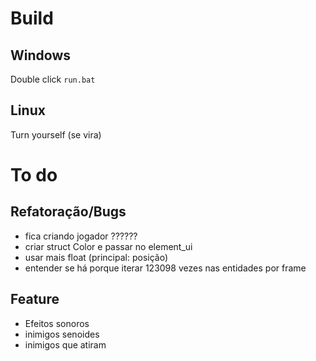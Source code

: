 # Build

## Windows
Double click `run.bat`

## Linux
Turn yourself (se vira)

# To do

## Refatoração/Bugs

- fica criando jogador ??????
- criar struct Color e passar no element_ui
- usar mais float (principal: posição)
- entender se há porque iterar 123098 vezes nas entidades por frame

## Feature

- Efeitos sonoros
- inimigos senoides
- inimigos que atiram

